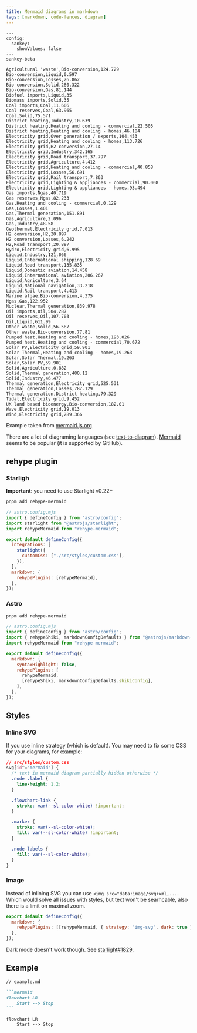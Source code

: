 ```yaml
---
title: Mermaid diagrams in markdown
tags: [markdown, code-fences, diagram]
---
```


```mermaid
---
config:
  sankey:
    showValues: false
---
sankey-beta

Agricultural 'waste',Bio-conversion,124.729
Bio-conversion,Liquid,0.597
Bio-conversion,Losses,26.862
Bio-conversion,Solid,280.322
Bio-conversion,Gas,81.144
Biofuel imports,Liquid,35
Biomass imports,Solid,35
Coal imports,Coal,11.606
Coal reserves,Coal,63.965
Coal,Solid,75.571
District heating,Industry,10.639
District heating,Heating and cooling - commercial,22.505
District heating,Heating and cooling - homes,46.184
Electricity grid,Over generation / exports,104.453
Electricity grid,Heating and cooling - homes,113.726
Electricity grid,H2 conversion,27.14
Electricity grid,Industry,342.165
Electricity grid,Road transport,37.797
Electricity grid,Agriculture,4.412
Electricity grid,Heating and cooling - commercial,40.858
Electricity grid,Losses,56.691
Electricity grid,Rail transport,7.863
Electricity grid,Lighting & appliances - commercial,90.008
Electricity grid,Lighting & appliances - homes,93.494
Gas imports,Ngas,40.719
Gas reserves,Ngas,82.233
Gas,Heating and cooling - commercial,0.129
Gas,Losses,1.401
Gas,Thermal generation,151.891
Gas,Agriculture,2.096
Gas,Industry,48.58
Geothermal,Electricity grid,7.013
H2 conversion,H2,20.897
H2 conversion,Losses,6.242
H2,Road transport,20.897
Hydro,Electricity grid,6.995
Liquid,Industry,121.066
Liquid,International shipping,128.69
Liquid,Road transport,135.835
Liquid,Domestic aviation,14.458
Liquid,International aviation,206.267
Liquid,Agriculture,3.64
Liquid,National navigation,33.218
Liquid,Rail transport,4.413
Marine algae,Bio-conversion,4.375
Ngas,Gas,122.952
Nuclear,Thermal generation,839.978
Oil imports,Oil,504.287
Oil reserves,Oil,107.703
Oil,Liquid,611.99
Other waste,Solid,56.587
Other waste,Bio-conversion,77.81
Pumped heat,Heating and cooling - homes,193.026
Pumped heat,Heating and cooling - commercial,70.672
Solar PV,Electricity grid,59.901
Solar Thermal,Heating and cooling - homes,19.263
Solar,Solar Thermal,19.263
Solar,Solar PV,59.901
Solid,Agriculture,0.882
Solid,Thermal generation,400.12
Solid,Industry,46.477
Thermal generation,Electricity grid,525.531
Thermal generation,Losses,787.129
Thermal generation,District heating,79.329
Tidal,Electricity grid,9.452
UK land based bioenergy,Bio-conversion,182.01
Wave,Electricity grid,19.013
Wind,Electricity grid,289.366
```

Example taken from [mermaid.js.org](https://mermaid.js.org/syntax/sankey.html)

There are a lot of diagraming languages (see [text-to-diagram](https://stereobooster.com/posts/text-to-diagram/)). [Mermaid](https://mermaid.js.org/) seems to be popular (it is supported by GitHub).

## rehype plugin

### Starligh

**Important**: you need to use Starlight v0.22+

```bash title="Instal dependencies…"
pnpm add rehype-mermaid
```

```js
// astro.config.mjs
import { defineConfig } from "astro/config";
import starlight from "@astrojs/starlight";
import rehypeMermaid from "rehype-mermaid";

export default defineConfig({
  integrations: [
    starlight({
      customCss: ["./src/styles/custom.css"],
    }),
  ],
  markdown: {
    rehypePlugins: [rehypeMermaid],
  },
});
```

### Astro

```bash title="Instal dependencies…"
pnpm add rehype-mermaid
```

```js
// astro.config.mjs
import { defineConfig } from "astro/config";
import { rehypeShiki, markdownConfigDefaults } from "@astrojs/markdown-remark";
import rehypeMermaid from "rehype-mermaid";

export default defineConfig({
  markdown: {
    syntaxHighlight: false,
    rehypePlugins: [
      rehypeMermaid,
      [rehypeShiki, markdownConfigDefaults.shikiConfig],
    ],
  },
});
```

## Styles

### Inline SVG

If you use inline strategy (which is default). You may need to fix some CSS for your diagrams, for example:

```css
// src/styles/custom.css
svg[id^="mermaid"] {
  /* text in mermaid diagram partially hidden otherwise */
  .node .label {
    line-height: 1.2;
  }

  .flowchart-link {
    stroke: var(--sl-color-white) !important;
  }

  .marker {
    stroke: var(--sl-color-white);
    fill: var(--sl-color-white) !important;
  }

  .node-labels {
    fill: var(--sl-color-white);
  }
}
```

### Image

Instead of inlining SVG you can use `<img src="data:image/svg+xml,...`. Which would solve all issues with styles, but text won't be searhcable, also there is a limit on maximal zoom.

```js
export default defineConfig({
  markdown: {
    rehypePlugins: [[rehypeMermaid, { strategy: "img-svg", dark: true }]],
  },
});
```

Dark mode doesn't work though. See [starlight#1829](https://github.com/withastro/starlight/discussions/1829).

## Example

````md
// example.md

```mermaid
flowchart LR
    Start --> Stop
```
````

```mermaid
flowchart LR
    Start --> Stop
```
